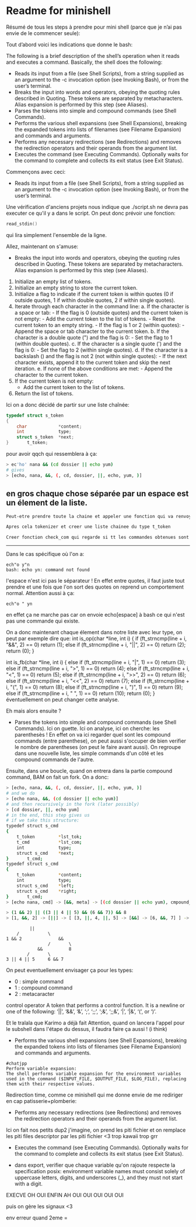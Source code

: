 # Readme for minishell
Résumé de tous les steps à prendre pour mini shell (parce que je n’ai pas envie de le commencer seule):

Tout d’abord voici les indications que donne le bash:

The following is a brief description of the shell’s operation when it reads and executes a command. Basically, the shell does the following:
- Reads its input from a file (see Shell Scripts), from a string supplied as an argument to the -c invocation option (see Invoking Bash), or from the user’s terminal.
- Breaks the input into words and operators, obeying the quoting rules described in Quoting. These tokens are separated by metacharacters. Alias expansion is performed by this step (see Aliases).
- Parses the tokens into simple and compound commands (see Shell Commands).
- Performs the various shell expansions (see Shell Expansions), breaking the expanded tokens into lists of filenames (see Filename Expansion) and commands and arguments.
- Performs any necessary redirections (see Redirections) and removes the redirection operators and their operands from the argument list.
- Executes the command (see Executing Commands).
Optionally waits for the command to complete and collects its exit status (see Exit Status).

Commençons avec ceci:

- Reads its input from a file (see Shell Scripts), from a string supplied as an argument to the -c invocation option (see Invoking Bash), or from the user’s terminal.

Une vérification d'anciens projets nous indique que ./script.sh ne devra pas executer ce qu'il y a dans le script.
On peut donc prévoir une fonction:
```c
read_stdin()
```
qui lira simplement l'ensemble de la ligne.

Allez, maintenant on s'amuse:
- Breaks the input into words and operators, obeying the quoting rules described in Quoting. These tokens are separated by metacharacters. Alias expansion is performed by this step (see Aliases).

1. Initialize an empty list of tokens.
2. Initialize an empty string to store the current token.
3. Initialize a flag to indicate if the current token is within quotes (0 if outside quotes, 1 if within double quotes, 2 if within single quotes).
4. Iterate through each character in the command line:
	a. If the character is a space or tab:
		- If the flag is 0 (outside quotes) and the current token is not empty:
			- Add the current token to the list of tokens.
			- Reset the current token to an empty string.
		- If the flag is 1 or 2 (within quotes):
			- Append the space or tab character to the current token.
	b. If the character is a double quote (") and the flag is 0:
		- Set the flag to 1 (within double quotes).
	c. If the character is a single quote (') and the flag is 0:
		- Set the flag to 2 (within single quotes).
	d. If the character is a backslash (\) and the flag is not 2 (not within single quotes):
		- If the next character exists, append it to the current token and skip the next iteration.
	e. If none of the above conditions are met:
		- Append the character to the current token.
5. If the current token is not empty:
	- Add the current token to the list of tokens.
6. Return the list of tokens.

Ici on a donc décidé de partir sur une liste chaînée:
```c
typedef struct s_token
{
	char			*content;
	int				type;
	struct s_token	*next;
}		t_token;
```
pour avoir qqch qui ressemblera à ça:
```sh
> ec'ho' nana && (cd dossier || echo yum)
# gives
> [echo, nana, &&, (, cd, dossier, ||, echo, yum, )]
```
en gros chaque chose séparée par un espace est un élement de la liste.
----------------------------------------------------------------------------
```sh
Peut-etre prendre toute la chaine et appeler une fonction qui va renvoyer string analyse sans guillements ni apostrophes.

Apres cela tokenizer et creer une liste chainee du type t_token

Creer fonction check_com qui regarde si tt les commandes obtenues sont valides et leur arguments (?)
```
----------------------------------------------------------------------------
Dans le cas spécifique où l'on a:
```
ech"o y"n
bash: echo yn: command not found
```
l'espace n'est ici pas le séparateur !
En effet entre quotes, il faut juste tout prendre et une fois que l'on sort des quotes on reprend un comportement normal.
Attention aussi à ça:
```
ech"o " yn
```
en effet ça ne marche pas car on envoie echo[espace] à bash ce qui n'est pas une commande qui existe.

On a donc maintenant chaque élement dans notre liste avec leur type, on peut par exemple dire que:
int	is_op(char *line, int i)
{
	if (ft_strncmp(line + i, "&&", 2) == 0)
		return (1);
	else if (ft_strncmp(line + i, "||", 2) == 0)
		return (2);
	return (0);
}

int	is_fb(char *line, int i)
{
	else if (ft_strncmp(line + i, "|", 1) == 0)
		return (3);
	else if (ft_strncmp(line + i, ">", 1) == 0)
		return (4);
	else if (ft_strncmp(line + i, "<", 1) == 0)
		return (5);
	else if (ft_strncmp(line + i, ">>", 2) == 0)
		return (6);
	else if (ft_strncmp(line + i, "<<", 2) == 0)
		return (7);
	else if (ft_strncmp(line + i, "(", 1) == 0)
		return (8);
	else if (ft_strncmp(line + i, ")", 1) == 0)
		return (9);
	else if (ft_strncmp(line + i, " ", 1) == 0)
		return (10);
	return (0);
}
éventuellement on peut changer cette analyse.

Eh mais alors ensuite ?

- Parses the tokens into simple and compound commands (see Shell Commands).
Ici on guette. Ici on analyse, ici on cherche: les parenthesès !
En effet on va ici regarder quel sont les compound commands (entre parenthese), on peut aussi s'occuper de bien verifier le nombre de parentheses (on peut le faire avant aussi).
On regroupe dans une nouvelle liste, les simple commands d'un côté et les compound commands de l'autre.

Ensuite, dans une boucle, quand on entrera dans la partie compound command, BAM on fait un fork.
On a donc:
```sh
> [echo, nana, &&, (, cd, dossier, ||, echo, yum, )]
# and we do
> [echo nana, &&, (cd dossier || echo yum)]
# and then recursively in the fork (later possibly)
> [cd dossier, ||, echo yum]
# in the end, this step gives us
# if we take this structure:
typedef struct s_cmd
{
	t_token			*lst_tok;
	t_cmd			*lst_com;
	int				type;
	struct s_cmd	*next;
}		t_cmd;
typedef struct s_cmd
{
	t_token			*content;
	int				type;
	struct s_cmd	*left;
	struct s_cmd	*right;
}		t_cmd;
> [echo nana, cmd] -> [&&, meta] -> [(cd dossier || echo yum), cmpound_cmd]
```

```sh
> (1 && 2) || ((3 || 4 || 5) && (6 && 7)) && 8
> [1, &&, 2] -> [||] -> [ [3, ||, 4, ||, 5] -> [&&] -> [6, &&, 7] ] -> [&&] -> [8]
```
			 ||
		/			\
	1 && 2				&&
					/		\
				&&			8
			/		\
	3 || 4 || 5		6 && 7

On peut eventuellement envisager ça pour les types:
- 0 : simple command
- 1 : compound command
- 2 : metacaracter

control operator
A token that performs a control function. It is a newline or one of the following: ‘||’, ‘&&’, ‘&’, ‘;’, ‘;;’, ‘;&’, ‘;;&’, ‘|’, ‘|&’, ‘(’, or ‘)’.

Et le tralala que Karimo a déjà fait
Attention, quand on lancera l'appel pour le subshell dans l'étape du dessus, il faudra faire ça aussi ! (i think)
- Performs the various shell expansions (see Shell Expansions), breaking the expanded tokens into lists of filenames (see Filename Expansion) and commands and arguments.
```
#chatjpp
Perform variable expansion:
The shell performs variable expansion for the environment variables used in the command ($INPUT_FILE, $OUTPUT_FILE, $LOG_FILE), replacing them with their respective values.
```
Redirection time, comme ce minishell qui me donne envie de me rediriger en cap patisserie+plomberie:
- Performs any necessary redirections (see Redirections) and removes the redirection operators and their operands from the argument list.

Ici on fait nos petits dup2 j'imagine, on prend les piti fichier et on remplace les piti files descriptor par les piti fichier <3 trop kawaii trop grr

- Executes the command (see Executing Commands).
Optionally waits for the command to complete and collects its exit status (see Exit Status).

- dans export, verifier que chaque variable qu'on rajoute respecte la specification posix:
environment variable names must consist solely of uppercase letters, digits, and underscores (_), and they must not start with a digit.

EXECVE OH OUI ENFIN AH OUI OUI OUI OUI OUI

puis on gère les signaux <3

env erreur quand 2eme =  

